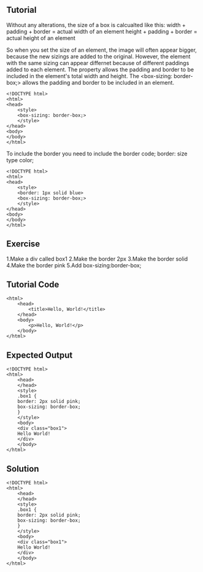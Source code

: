 Tutorial
--------
Without any alterations, the size of a box is calcualted like this:
width + padding + border = actual width of an element
height + padding + border = actual height of an element

So when you set the size of an element, the image will often appear bigger, because the new sizings are added to the original. 
However, the element with the same sizing can appear differnet because of different paddings added to each element. 
The <box-sizing> property allows the padding and border to be included in the element's total width and height.
The <box-sizing: border-box;> allows the padding and border to be included in an element.

    <!DOCTYPE html>
    <html>
    <head>
        <style>
        <box-sizing: border-box;>
        </style>
    </head>
    <body>
    </body>
    </html>

To include the border you need to include the border code; border: size type color;

    <!DOCTYPE html>
    <html>
    <head>
        <style>
        <border: 1px solid blue>
        <box-sizing: border-box;>
        </style>
    </head>
    <body>
    </body>
    </html>


Exercise
--------
1.Make a div called box1
2.Make the border 2px
3.Make the border solid
4.Make the border pink
5.Add box-sizing:border-box;

Tutorial Code
-------------

<!DOCTYPE html>
    <html>
        <head>
            <title>Hello, World!</title>
        </head>
        <body>
            <p>Hello, World!</p>
        </body>
    </html>
    
Expected Output
---------------

    <!DOCTYPE html>
    <html>
        <head>
        </head>
        <style>
        .box1 {
        border: 2px solid pink;
        box-sizing: border-box;
        }
        </style>
        <body>
        <div class="box1">
        Hello World!
        </div> 
        </body>
    </html>

Solution
--------

    <!DOCTYPE html>
    <html>
        <head>
        </head>
        <style>
        .box1 {
        border: 2px solid pink;
        box-sizing: border-box;
        }
        </style>
        <body>
        <div class="box1">
        Hello World!
        </div> 
        </body>
    </html>
